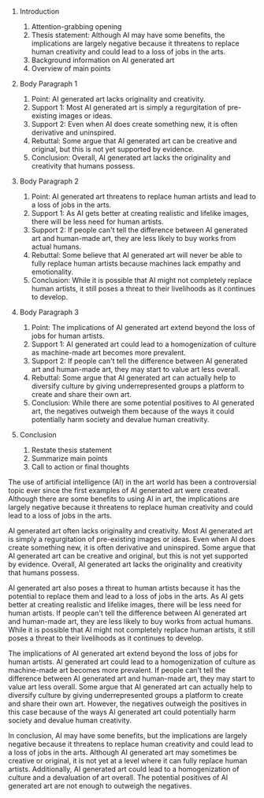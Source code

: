 1. Introduction
    1. Attention-grabbing opening
    2. Thesis statement: Although AI may have some benefits, the implications are largely negative because it threatens to replace human creativity and could lead to a loss of jobs in the arts.
    3. Background information on AI generated art
    4. Overview of main points

2. Body Paragraph 1
    1. Point: AI generated art lacks originality and creativity.
    2. Support 1: Most AI generated art is simply a regurgitation of pre-existing images or ideas.
    3. Support 2: Even when AI does create something new, it is often derivative and uninspired.
    4. Rebuttal: Some argue that AI generated art can be creative and original, but this is not yet supported by evidence.
    5. Conclusion: Overall, AI generated art lacks the originality and creativity that humans possess.

3. Body Paragraph 2
    1. Point: AI generated art threatens to replace human artists and lead to a loss of jobs in the arts.
    2. Support 1: As AI gets better at creating realistic and lifelike images, there will be less need for human artists. 
    3. Support 2: If people can't tell the difference between AI generated art and human-made art, they are less likely to buy works from actual humans. 
    4. Rebuttal: Some believe that AI generated art will never be able to fully replace human artists because machines lack empathy and emotionality. 
    5. Conclusion: While it is possible that AI might not completely replace human artists, it still poses a threat to their livelihoods as it continues to develop.

4. Body Paragraph 3
    1. Point: The implications of AI generated art extend beyond the loss of jobs for human artists.
    2. Support 1: AI generated art could lead to a homogenization of culture as machine-made art becomes more prevalent. 
    3. Support 2: If people can't tell the difference between AI generated art and human-made art, they may start to value art less overall. 
    4. Rebuttal: Some argue that AI generated art can actually help to diversify culture by giving underrepresented groups a platform to create and share their own art. 
    5. Conclusion: While there are some potential positives to AI generated art, the negatives outweigh them because of the ways it could potentially harm society and devalue human creativity.

5. Conclusion
    1. Restate thesis statement
    2. Summarize main points
    3. Call to action or final thoughts

The use of artificial intelligence (AI) in the art world has been a controversial topic ever since the first examples of AI generated art were created. Although there are some benefits to using AI in art, the implications are largely negative because it threatens to replace human creativity and could lead to a loss of jobs in the arts.

AI generated art often lacks originality and creativity. Most AI generated art is simply a regurgitation of pre-existing images or ideas. Even when AI does create something new, it is often derivative and uninspired. Some argue that AI generated art can be creative and original, but this is not yet supported by evidence. Overall, AI generated art lacks the originality and creativity that humans possess.

AI generated art also poses a threat to human artists because it has the potential to replace them and lead to a loss of jobs in the arts. As AI gets better at creating realistic and lifelike images, there will be less need for human artists. If people can't tell the difference between AI generated art and human-made art, they are less likely to buy works from actual humans. While it is possible that AI might not completely replace human artists, it still poses a threat to their livelihoods as it continues to develop.

The implications of AI generated art extend beyond the loss of jobs for human artists. AI generated art could lead to a homogenization of culture as machine-made art becomes more prevalent. If people can't tell the difference between AI generated art and human-made art, they may start to value art less overall. Some argue that AI generated art can actually help to diversify culture by giving underrepresented groups a platform to create and share their own art. However, the negatives outweigh the positives in this case because of the ways AI generated art could potentially harm society and devalue human creativity.

In conclusion, AI may have some benefits, but the implications are largely negative because it threatens to replace human creativity and could lead to a loss of jobs in the arts. Although AI generated art may sometimes be creative or original, it is not yet at a level where it can fully replace human artists. Additionally, AI generated art could lead to a homogenization of culture and a devaluation of art overall. The potential positives of AI generated art are not enough to outweigh the negatives.